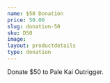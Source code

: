 ```yaml
---
name: $50 Donation
price: 50.00
slug: donation-50
sku: D50
image: 
layout: productdetails
type: donation
---
```

Donate $50 to Pale Kai Outrigger.
